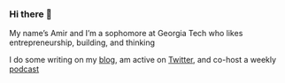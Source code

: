 ### Hi there 👋

My name’s Amir and I’m a sophomore at Georgia Tech who likes entrepreneurship, building, and thinking

I do some writing on my [blog](https://amirbolous.com), am active on [Twitter](https://twitter.com/amirbolous), and co-host a weekly [podcast](https://open.spotify.com/show/7sTR9PmUy3u0a8LkBIExf5?si=ybE5YnSbSyOaIusHSKz8NQ&nd=1)
